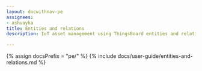 ```yaml
---
layout: docwithnav-pe
assignees:
- ashvayka
title: Entities and relations
description: IoT asset management using ThingsBoard entities and relations feature

---
```


{% assign docsPrefix = "pe/" %}
{% include docs/user-guide/entities-and-relations.md %}
